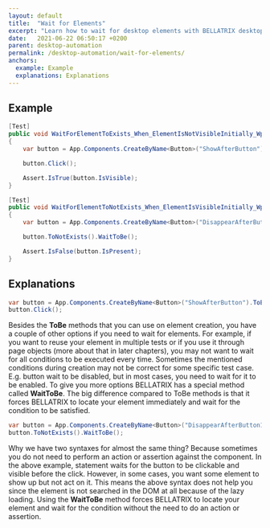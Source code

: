 ```yaml
---
layout: default
title:  "Wait for Elements"
excerpt: "Learn how to wait for desktop elements with BELLATRIX desktop module."
date:   2021-06-22 06:50:17 +0200
parent: desktop-automation
permalink: /desktop-automation/wait-for-elements/
anchors:
  example: Example
  explanations: Explanations
---
```

Example
-------
```csharp
[Test]
public void WaitForElementToExists_When_ElementIsNotVisibleInitially_Wpf()
{
    var button = App.Components.CreateByName<Button>("ShowAfterButton").ToExists();

    button.Click();

    Assert.IsTrue(button.IsVisible);
}

[Test]
public void WaitForElementToNotExists_When_ElementIsVisibleInitially_Wpf()
{
    var button = App.Components.CreateByName<Button>("DisappearAfterButton1");

    button.ToNotExists().WaitToBe();

    Assert.IsFalse(button.IsPresent);
}
```

Explanations
------------
```csharp
var button = App.Components.CreateByName<Button>("ShowAfterButton").ToExists();
button.Click();
```
Besides the **ToBe** methods that you can use on element creation, you have a couple of other options if you need to wait for elements. For example, if you want to reuse your element in multiple tests or if you use it through page objects (more about that in later chapters), you may not want to wait for all conditions to be executed every time. Sometimes the mentioned conditions during creation may not be correct for some specific test case. E.g. button wait to be disabled, but in most cases, you need to wait for it to be enabled. To give you more options BELLATRIX has a special method called **WaitToBe**. The big difference compared to ToBe methods is that it forces BELLATRIX to locate your element immediately and wait for the condition to be satisfied.
```csharp
var button = App.Components.CreateByName<Button>("DisappearAfterButton1");
button.ToNotExists().WaitToBe();
```
Why we have two syntaxes for almost the same thing? Because sometimes you do not need to perform an action or assertion against the component. In the above example, statement waits for the button to be clickable and visible before the click. However, in some cases, you want some element to show up but not act on it. This means the above syntax does not help you since the element is not searched in the DOM at all because of the lazy loading.
Using the **WaitToBe** method forces BELLATRIX to locate your element and wait for the condition without the need to do an action or assertion.